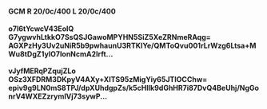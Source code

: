 #### GCM R 20/0c/400 L 20/0c/400
**o7l6tYcwcV43EolQ**<br/>**G7ygwvhLtkkO7SsQSJGawoMPYHN5SiZ5XeZRNmeRAqg=**<br/>**AGXPzHy3Uv2uNiR5b9pwhaunU3RTKIYe/QMToQvu001rLrWzg6Ltsa+MWu8tDgZ1ylO7IonNcmA2Irft...**<br/><br/>
**vJyfMERqPZqujZLo**<br/>**OSz3XFDRM3DKpyV4AXy+XlTS95zMigYiy65JTlOCChw=**<br/>**epiv9g9LN0mS8TPJ/dpXUhdgpZs/k5cHllk9dGhHR7i87DvQ4BeUhj/NgGonrV4WXEZzrymIVj73sywP...**